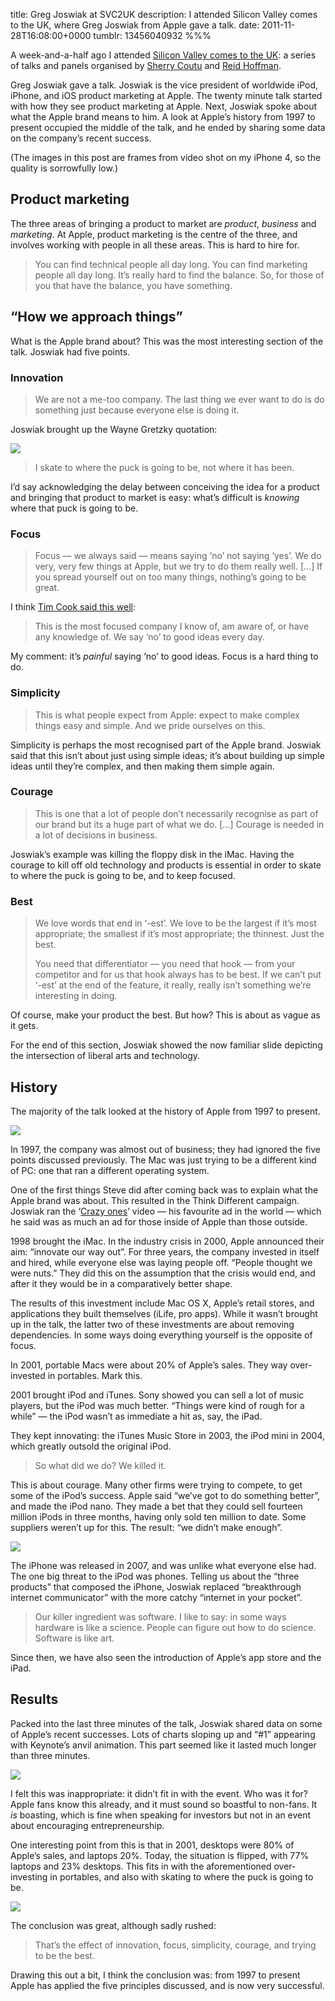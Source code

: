 title: Greg Joswiak at SVC2UK
description: I attended Silicon Valley comes to the UK, where Greg Joswiak from Apple gave a talk.
date: 2011-11-28T16:08:00+0000
tumblr: 13456040932
%%%

A week-and-a-half ago I attended [Silicon Valley comes to the UK][SV]: a series of talks and panels organised by [Sherry Coutu][SC] and [Reid Hoffman][RH].

Greg Joswiak gave a talk. Joswiak is the vice president of worldwide iPod, iPhone, and iOS product marketing at Apple. The twenty minute talk started with how they see product marketing at Apple. Next, Joswiak spoke about what the Apple brand means to him. A look at Apple’s history from 1997 to present occupied the middle of the talk, and he ended by sharing some data on the company’s recent success.

(The images in this post are frames from video shot on my iPhone 4, so the quality is sorrowfully low.)

## Product marketing ##

The three areas of bringing a product to market are *product*, *business* and *marketing*. At Apple, product marketing is the centre of the three, and involves working with people in all these areas. This is hard to hire for.

> You can find technical people all day long. You can find marketing people all day long. It’s really hard to find the balance. So, for those of you that have the balance, you have something.

## “How we approach things” ##

What is the Apple brand about? This was the most interesting section of the talk. Joswiak had five points.

### Innovation ###

> We are not a me-too company. The last thing we ever want to do is do something just because everyone else is doing it.

Joswiak brought up the Wayne Gretzky quotation:

![](puck.jpg)

> I skate to where the puck is going to be, not where it has been.

I’d say acknowledging the delay between conceiving the idea for a product and bringing that product to market is easy: what’s difficult is *knowing* where that puck is going to be.

### Focus ###

> Focus — we always said — means saying ‘no’ not saying ‘yes’. We do very, very few things at Apple, but we try to do them really well. \[…\] If you spread yourself out on too many things, nothing’s going to be great.

I think [Tim Cook said this well][TC]:

> This is the most focused company I know of, am aware of, or have any knowledge of. We say ‘no’ to good ideas every day.

My comment: it’s *painful* saying ‘no’ to good ideas. Focus is a hard thing to do.

### Simplicity ###

> This is what people expect from Apple: expect to make complex things easy and simple. And we pride ourselves on this.

Simplicity is perhaps the most recognised part of the Apple brand. Joswiak said that this isn’t about just using simple ideas; it’s about building up simple ideas until they’re complex, and then making them simple again.

### Courage ###

> This is one that a lot of people don’t necessarily recognise as part of our brand but its a huge part of what we do. \[…\] Courage is needed in a lot of decisions in business.

Joswiak’s example was killing the floppy disk in the iMac. Having the courage to kill off old technology and products is essential in order to skate to where the puck is going to be, and to keep focused.

### Best ###

> We love words that end in ‘-est’. We love to be the largest if it’s most appropriate; the smallest if it’s most appropriate; the thinnest. Just the best.
>
> You need that differentiator — you need that hook — from your competitor and for us that hook always has to be best. If we can’t put ‘-est’ at the end of the feature, it really, really isn’t something we’re interesting in doing.

Of course, make your product the best. But how? This is about as vague as it gets.

For the end of this section, Joswiak showed the now familiar slide depicting the intersection of liberal arts and technology.

## History ##

The majority of the talk looked at the history of Apple from 1997 to present.

![](1997.jpg)

In 1997, the company was almost out of business; they had ignored the five points discussed previously. The Mac was just trying to be a different kind of PC: one that ran a different operating system.

One of the first things Steve did after coming back was to explain what the Apple brand was about. This resulted in the Think Different campaign. Joswiak ran the ‘[Crazy ones][CO]’ video — his favourite ad in the world — which he said was as much an ad for those inside of Apple than those outside.

1998 brought the iMac. In the industry crisis in 2000, Apple announced their aim: “innovate our way out”. For three years, the company invested in itself and hired, while everyone else was laying people off. “People thought we were nuts.” They did this on the assumption that the crisis would end, and after it they would be in a comparatively better shape.

The results of this investment include Mac OS X, Apple’s retail stores, and applications they built themselves (iLife, pro apps). While it wasn’t brought up in the talk, the latter two of these investments are about removing dependencies. In some ways doing everything yourself is the opposite of focus.

In 2001, portable Macs were about 20% of Apple’s sales. They way over-invested in portables. Mark this.

2001 brought iPod and iTunes. Sony showed you can sell a lot of music players, but the iPod was much better. “Things were kind of rough for a while” — the iPod wasn’t as immediate a hit as, say, the iPad.

They kept innovating: the iTunes Music Store in 2003, the iPod mini in 2004, which greatly outsold the original iPod.

 > So what did we do? We killed it.

This is about courage. Many other firms were trying to compete, to get some of the iPod’s success. Apple said “we’ve got to do something better”, and made the iPod nano. They made a bet that they could sell fourteen million iPods in three months, having only sold ten million to date. Some suppliers weren’t up for this. The result: “we didn’t make enough”.

![](ipod.jpg)

The iPhone was released in 2007, and was unlike what everyone else had. The one big threat to the iPod was phones. Telling us about the “three products” that composed the iPhone, Joswiak replaced “breakthrough internet communicator” with the more catchy “internet in your pocket”.

> Our killer ingredient was software. I like to say: in some ways hardware is like a science. People can figure out how to do science. Software is like art.

Since then, we have also seen the introduction of Apple’s app store and the iPad.

## Results ##

Packed into the last three minutes of the talk, Joswiak shared data on some of Apple’s recent successes. Lots of charts sloping up and “#1” appearing with Keynote’s anvil animation. This part seemed like it lasted much longer than three minutes.

![](number-one.jpg)

I felt this was inappropriate: it didn’t fit in with the event. Who was it for? Apple fans know this already, and it must sound so boastful to non-fans. It *is* boasting, which is fine when speaking for investors but not in an event about encouraging entrepreneurship.

One interesting point from this is that in 2001, desktops were 80% of Apple’s sales, and laptops 20%. Today, the situation is flipped, with 77% laptops and 23% desktops. This fits in with the aforementioned over-investing in portables, and also with skating to where the puck is going to be.

![](pie.jpg)

The conclusion was great, although sadly rushed:

> That’s the effect of innovation, focus, simplicity, courage, and trying to be the best.

Drawing this out a bit, I think the conclusion was: from 1997 to present Apple has applied the five principles discussed, and is now very successful.

[SV]: http://svc2uk.com/
[RH]: http://www.linkedin.com/in/reidhoffman
[SC]: http://www.linkedin.com/in/coutu
[TC]: http://www.macworld.com/article/146671/2010/02/timcook_apple.html
[CO]: http://www.youtube.com/watch?v=USn5t5nQWU8
